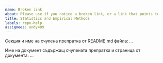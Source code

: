 ```yaml
---
name: Broken link
about: Please use if you notice a broken link, or a link that points to the wrong place
title: Statistics and Empirical Methods
labels: repo-help
assignees: andy489
---
```


Секция и име на счупена препратка от README.md файла: 
...

Име на документ съдържащ счупената препратка и страница от документа:
...
